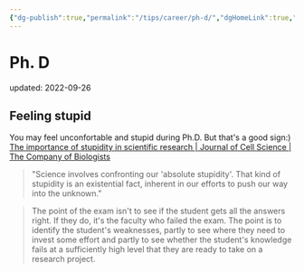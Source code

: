 ```yaml
---
{"dg-publish":true,"permalink":"/tips/career/ph-d/","dgHomeLink":true,"dgPassFrontmatter":false}
---
```



# Ph. D
updated: 2022-09-26


## Feeling stupid
You may feel unconfortable and stupid during Ph.D. But that's a good sign:)
[The importance of stupidity in scientific research | Journal of Cell Science | The Company of Biologists](https://journals.biologists.com/jcs/article/121/11/1771/30038/The-importance-of-stupidity-in-scientific-research)

> "Science involves confronting our 'absolute stupidity'. That kind of stupidity is an existential fact, inherent in our efforts to push our way into the unknown."

> The point of the exam isn't to see if the student gets all the answers right. If they do, it's the faculty who failed the exam. The point is to identify the student's weaknesses, partly to see where they need to invest some effort and partly to see whether the student's knowledge fails at a sufficiently high level that they are ready to take on a research project.

